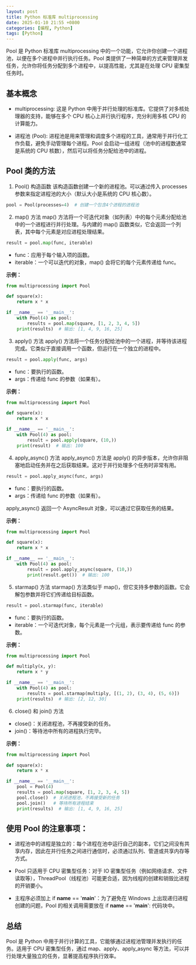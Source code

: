 ```yaml
---
layout: post
title: Python 标准库 multiprocessing
date: 2025-01-10 21:55 +0800
categories: [编程, Python]
tags: [Python]
---
```

Pool 是 Python 标准库 multiprocessing 中的一个功能，它允许你创建一个进程池，以便在多个进程中并行执行任务。Pool 类提供了一种简单的方式来管理并发任务，允许你将任务分配到多个进程中，以提高性能，尤其是在处理 CPU 密集型任务时。

## 基本概念
* multiprocessing: 这是 Python 中用于并行处理的标准库。它提供了对多核处理器的支持，能够在多个 CPU 核心上并行执行程序，充分利用多核 CPU 的计算能力。

* 进程池 (Pool): 进程池是用来管理和调度多个进程的工具，通常用于并行化工作负载，避免手动管理每个进程。Pool 会启动一组进程（池中的进程数通常是系统的 CPU 核数），然后可以将任务分配给池中的进程。

## Pool 类的方法
1. Pool() 构造函数
该构造函数创建一个新的进程池。可以通过传入 processes 参数来指定进程池的大小（默认大小是系统的 CPU 核心数）。

```python
pool = Pool(processes=4)  # 创建一个包含4个进程的进程池
```

2. map() 方法
map() 方法将一个可迭代对象（如列表）中的每个元素分配给池中的一个进程进行并行处理。与内建的 map() 函数类似，它会返回一个列表，其中每个元素是对应进程处理结果。

```python
result = pool.map(func, iterable)
```
* func：应用于每个输入项的函数。
* iterable：一个可以迭代的对象，map() 会将它的每个元素传递给 func。

**示例：**

```python
from multiprocessing import Pool

def square(x):
    return x * x

if __name__ == '__main__':
    with Pool(4) as pool:
        results = pool.map(square, [1, 2, 3, 4, 5])
    print(results)  # 输出: [1, 4, 9, 16, 25]
```

3. apply() 方法
apply() 方法将一个任务分配给池中的一个进程，并等待该进程完成。它类似于直接调用一个函数，但运行在一个独立的进程中。

```python
result = pool.apply(func, args)
```
* func：要执行的函数。
* args：传递给 func 的参数（如果有）。

**示例：**

```python
from multiprocessing import Pool

def square(x):
    return x * x

if __name__ == '__main__':
    with Pool(4) as pool:
        result = pool.apply(square, (10,))
    print(result)  # 输出: 100
```

4. apply_async() 方法
apply_async() 方法是 apply() 的异步版本，允许你非阻塞地启动任务并在之后获取结果。这对于并行处理多个任务时非常有用。

```python
result = pool.apply_async(func, args)
```
* func：要执行的函数。
* args：传递给 func 的参数（如果有）。

apply_async() 返回一个 AsyncResult 对象，可以通过它获取任务的结果。

**示例：**

```python
from multiprocessing import Pool

def square(x):
    return x * x

if __name__ == '__main__':
    with Pool(4) as pool:
        result = pool.apply_async(square, (10,))
        print(result.get())  # 输出: 100
```

5. starmap() 方法
starmap() 方法类似于 map()，但它支持多参数的函数。它会解包参数并将它们传递给目标函数。

```python
result = pool.starmap(func, iterable)
```
* func：要执行的函数。
* iterable：一个可迭代对象，每个元素是一个元组，表示要传递给 func 的参数。

**示例：**

```python
from multiprocessing import Pool

def multiply(x, y):
    return x * y

if __name__ == '__main__':
    with Pool(4) as pool:
        results = pool.starmap(multiply, [(1, 2), (3, 4), (5, 6)])
    print(results)  # 输出: [2, 12, 30]
```
6. close() 和 join() 方法

* close()：关闭进程池，不再接受新的任务。
* join()：等待池中所有的进程执行完毕。

**示例：**

```python
from multiprocessing import Pool

def square(x):
    return x * x

if __name__ == '__main__':
    pool = Pool(4)
    results = pool.map(square, [1, 2, 3, 4, 5])
    pool.close()  # 关闭进程池，不再接受新的任务
    pool.join()   # 等待所有进程结束
    print(results)  # 输出: [1, 4, 9, 16, 25]
```

## 使用 Pool 的注意事项：
* 进程池中的进程是独立的：每个进程在池中运行自己的副本，它们之间没有共享内存，因此在并行任务之间进行通信时，必须通过队列、管道或共享内存等方式。

* Pool 只适用于 CPU 密集型任务：对于 IO 密集型任务（例如网络请求、文件读取等），ThreadPool（线程池）可能更合适，因为线程的创建和销毁比进程的开销要小。

* 主程序必须加上 if __name__ == '__main__'：为了避免在 Windows 上出现递归进程创建的问题，Pool 的相关调用需要放在 if __name__ == '__main__': 代码块中。


## 总结
Pool 是 Python 中用于并行计算的工具，它能够通过进程池管理并发执行的任务。适用于 CPU 密集型任务，通过 map、apply、apply_async 等方法，可以并行处理大量独立的任务，显著提高程序执行效率。
